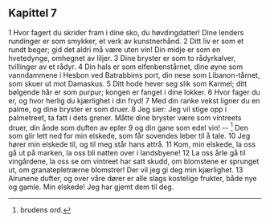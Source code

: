 ## Kapittel 7

1 Hvor fagert du skrider fram i dine sko, du høvdingdatter! Dine lenders rundinger er som smykker, et verk av kunstnerhånd. 
2 Ditt liv er som et rundt beger; gid det aldri må være uten vin! Din midje er som en hvetedynge, omhegnet av liljer. 
3 Dine bryster er som to rådyrkalver, tvillinger av et rådyr. 
4 Din hals er som elfenbenstårnet, dine øyne som vanndammene i Hesbon ved Batrabbims port, din nese som Libanon-tårnet, som skuer ut mot Damaskus. 
5 Ditt hode hever seg slik som Karmel; ditt bølgende hår er som purpur; kongen er fanget i dine lokker. 
6 Hvor fager du er, og hvor herlig du kjærlighet i din fryd! 
7 Med din ranke vekst ligner du en palme, og dine bryster er som druer. 
8 Jeg sier: Jeg vil stige opp i palmetreet, ta fatt i dets grener. Måtte dine bryster være som vintreets druer, din ånde som duften av epler 
9 og din gane som edel vin! -- [^1] Den som glir lett ned for min elskede, som får sovendes leber til å tale. 
10 Jeg hører min elskede til, og til meg står hans attrå. 
11 Kom, min elskede, la oss gå ut på marken, la oss bli natten over i landsbyene! 
12 La oss årle gå til vingårdene, la oss se om vintreet har satt skudd, om blomstene er sprunget ut, om granatepletrærne blomstrer! Der vil jeg gi deg min kjærlighet. 
13 Alrunene dufter, og over våre dører er alle slags kostelige frukter, både nye og gamle. Min elskede! Jeg har gjemt dem til deg.

[^1]: brudens ord.
